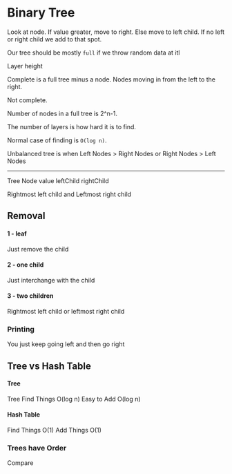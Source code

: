 # Binary Tree
Look at node. If value greater, move to right. Else move to left child. If no left or right child we add to that spot.


Our tree should be mostly `full` if we throw random data at itl

Layer height


Complete is a full tree minus a node. Nodes moving in from the left to the right.

Not complete.


Number of nodes in a full tree is 2^n-1.


The number of layers is how hard it is to find.



Normal case of finding is `O(log n)`.


Unbalanced tree is when Left Nodes > Right Nodes or Right Nodes > Left Nodes


---

Tree Node
value
leftChild
rightChild


Rightmost left child and Leftmost right child



## Removal
#### 1 - leaf
Just remove the child
#### 2 - one child
Just interchange with the child
#### 3 - two children
Rightmost left child or leftmost right child



### Printing
You just keep going left and then go right

## Tree vs Hash Table
#### Tree
Tree Find Things O(log n)
Easy to Add O(log n)

#### Hash Table
Find Things O(1)
Add Things O(1)

### Trees have Order
Compare



